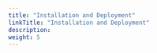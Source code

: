 ```yaml
---
title: "Installation and Deployment"
linkTitle: "Installation and Deployment"
description: 
weight: 5
---
```






